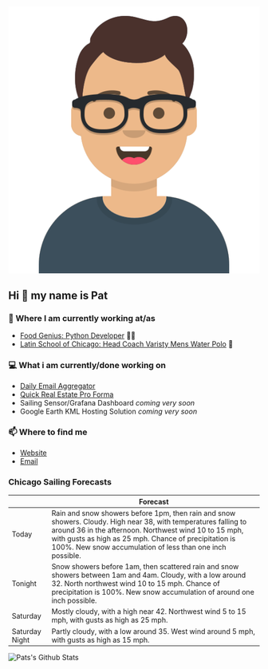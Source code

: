 [![Social banner for p-j-falconer](https://raw.githubusercontent.com/P-J-FALCONER/P-J-FALCONER/master/assets/avataaars.svg)](https://patfalconer.com/)
## Hi :wave: my name is Pat

### 💼 Where I am currently working at/as
- [Food Genius: Python Developer](https://getfoodgenius.com/) 🍔🐍
- [Latin School of Chicago: Head Coach Varisty Mens Water Polo](https://www.latinschool.org/) 🤽


### 💻 What i am currently/done working on
 - [Daily Email Aggregator](https://github.com/P-J-FALCONER/dott_daily_mail)
 - [Quick Real Estate Pro Forma](https://github.com/P-J-FALCONER/henry)
 - Sailing Sensor/Grafana Dashboard *coming very soon*
 - Google Earth KML Hosting Solution *coming very soon*

### 📫 Where to find me
 - [Website](https://patfalconer.com/)
 - [Email](mailto:patrick.j.falconer@gmail.com)


### Chicago Sailing Forecasts
|   | Forecast  |
|---|---|
| Today | Rain and snow showers before 1pm, then rain and snow showers. Cloudy. High near 38, with temperatures falling to around 36 in the afternoon. Northwest wind 10 to 15 mph, with gusts as high as 25 mph. Chance of precipitation is 100%. New snow accumulation of less than one inch possible. |
| Tonight | Snow showers before 1am, then scattered rain and snow showers between 1am and 4am. Cloudy, with a low around 32. North northwest wind 10 to 15 mph. Chance of precipitation is 100%. New snow accumulation of around one inch possible. |
| Saturday | Mostly cloudy, with a high near 42. Northwest wind 5 to 15 mph, with gusts as high as 25 mph. |
| Saturday Night | Partly cloudy, with a low around 35. West wind around 5 mph, with gusts as high as 15 mph. |

![Pats's Github Stats](https://github-readme-stats.vercel.app/api?username=p-j-falconer&show_icons=true&theme=radical)
